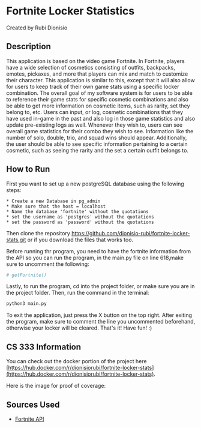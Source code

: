 # Fortnite Locker Statistics #
Created by Rubi Dionisio

## Description ##
This application is based on the video game Fortnite. In Fortnite, players have a wide
selection of cosmetics consisting of outfits, backpacks, emotes, pickaxes, and more that players can mix
and match to customize their character. This application is similar to this, except that it will also
allow for users to keep track of their own game stats using a specific locker combination. The overall
goal of my software system is for users to be able to reference their game stats for specific cosmetic
combinations and also be able to get more information on cosmetic items, such as rarity, set they belong
to, etc. Users can input, or log, cosmetic combinations that they have used in-game in the
past and also log in those game statistics and also update pre-existing logs as well. Whenever
they wish to, users can see overall game statistics for their combo they wish to see.
Information like the number of solo, double, trio, and squad wins should appear. Additionally, the user
should be able to see specific information pertaining to a certain cosmetic, such as seeing the rarity and
the set a certain outfit belongs to.

## How to Run ##
First you want to set up a new postgreSQL database using the following steps:

    * Create a new Database in pg_admin
    * Make sure that the host = localhost
    * Name the database 'fortnite' without the quotations
    * set the username as 'postgres' without the quotations
    * set the password as 'password' without the quotations

Then clone the repository https://github.com/dionisio-rubi/fortnite-locker-stats.git or if you download the files that works too.

Before running thr program, you need to have the fortnite information from the API so you can run the program, in the main.py file on line 618,make sure to uncomment the following:

```python
# getFortnite()
```

Lastly, to run the program, cd into the project folder, or make sure you are in the project folder. Then, run the command in the terminal:

```python
python3 main.py
```
To exit the application, just press the X button on the top right. After exiting the program, make sure to comment the line you uncommented beforehand, otherwise your locker will be cleared. That's it! Have fun! :)


## CS 333 Information ##
You can check out the docker portion of the project here [https://hub.docker.com/r/dionisiorubi/fortnite-locker-stats](https://hub.docker.com/r/dionisiorubi/fortnite-locker-stats).

Here is the image for proof of coverage:

## Sources Used ##
- [Fortnite API](https://fortnite-api.com/v2/cosmetics/br)